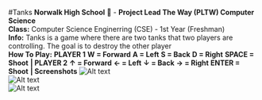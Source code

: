 #Tanks
<b>Norwalk High School</b> :school: - <b>Project Lead The Way (PLTW) Computer Science</b><br>
<b>Class:</b> Computer Science Enginerring (CSE) - 1st Year (Freshman)<br>
<b>Info:</b> Tanks is a game where there are two tanks that two players are controlling. The goal is to destroy the other player<br>
<b>How To Play:</b>
<b>PLAYER 1</b>
<b> W = Forward</b>
<b> A = Left</b>
<b> S = Back</b>
<b> D = Right</b>
<b> SPACE = Shoot</b>
<b>    |      </b>
<b>PLAYER 2</b>
<b> ↑ = Forward</b>
<b> ← = Left</b>
<b> ↓ = Back</b>
<b> → = Right</b>
<b> ENTER = Shoot</b>
<b>    |      </b>
<b>Screenshots</b>
![Alt text](https://github.com/JackTheBOSSYT/UnityGames/blob/master/screenshot/tanks_1.PNG "The Tanks Can Shoot Bullets")
<br>
![Alt text](https://github.com/JackTheBOSSYT/UnityGames/blob/master/screenshot/tanks_1.PNG "The Tanks Can Shoot Bullets")
<br>
![Alt text](https://github.com/JackTheBOSSYT/UnityGames/blob/master/screenshot/tanks_1.PNG "The Tanks Can Shoot Bullets")
<br>
